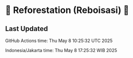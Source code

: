 
# 🌳 Reforestation (Reboisasi) 🌲

## Last Updated

GitHub Actions time: Thu May  8 10:25:32 UTC 2025

Indonesia/Jakarta time: Thu May  8 17:25:32 WIB 2025
